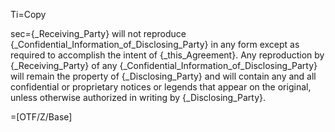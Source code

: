 Ti=Copy

sec={_Receiving_Party} will not reproduce {_Confidential_Information_of_Disclosing_Party} in any form except as required to accomplish the intent of {_this_Agreement}. Any reproduction by {_Receiving_Party} of any {_Confidential_Information_of_Disclosing_Party} will remain the property of {_Disclosing_Party} and will contain any and all confidential or proprietary notices or legends that appear on the original, unless otherwise authorized in writing by {_Disclosing_Party}.

=[OTF/Z/Base]
